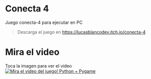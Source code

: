 # Conecta 4
Juego conecta-4 para ejecutar en PC

> Descarga el juego en https://lucasblancodev.itch.io/conecta-4

# Mira el video
Toca la imagen para ver el video
[![Mira el video del juego! Python + Pygame](https://img.youtube.com/vi/MMKm8E3OWa8/0.jpg)](https://www.youtube.com/watch?v=MMKm8E3OWa8)
